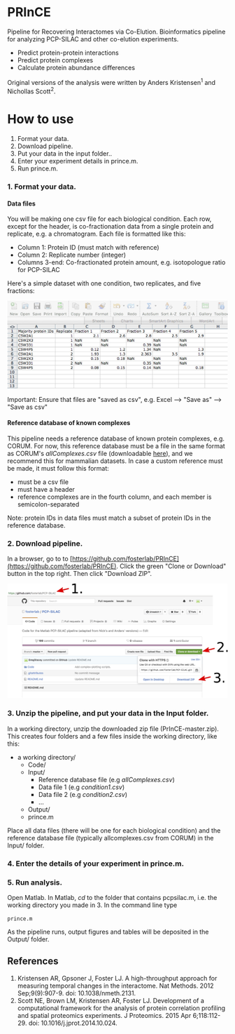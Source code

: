 # PRInCE

Pipeline for Recovering Interactomes via Co-Elution. Bioinformatics pipeline for analyzing PCP-SILAC and other co-elution experiments.

* Predict protein-protein interactions
* Predict protein complexes
* Calculate protein abundance differences

Original versions of the analysis were written by Anders Kristensen<sup>1</sup> and Nichollas Scott<sup>2</sup>.


# How to use

1. Format your data.
2. Download pipeline.
3. Put your data in the input folder..
4. Enter your experiment details in prince.m.
5. Run prince.m.

### 1. Format your data.

#### Data files
You will be making one csv file for each biological condition. Each row, except for the header, is co-fractionation data from a single protein and replicate, e.g. a chromatogram. Each file is formatted like this:

* Column 1: Protein ID (must match with reference)
* Column 2: Replicate number (integer)
* Columns 3-end: Co-fractionated protein amount, e.g. isotopologue ratio for PCP-SILAC

Here's a simple dataset with one condition, two replicates, and five fractions:

![Format your data files like this](/ReadmeFigures/examplefile1.jpg?raw=true)

Important: Ensure that files are "saved as csv", e.g. Excel --> "Save as" --> "Save as csv"

#### Reference database of known complexes
This pipeline needs a reference database of known protein complexes, e.g. CORUM. For now, this reference database must be a file in the same format as CORUM's *allComplexes.csv* file (downloadable [here](http://mips.helmholtz-muenchen.de/genre/proj/corum/)), and we recommend this for mammalian datasets. In case a custom reference must be made, it must follow this format:

* must be a csv file
* must have a header
* reference complexes are in the fourth column, and each member is semicolon-separated

Note: protein IDs in data files must match a subset of protein IDs in the reference database.


### 2. Download pipeline.

In a browser, go to to [https://github.com/fosterlab/PRInCE](https://github.com/fosterlab/PRInCE). Click the green "Clone or Download" button in the top right. Then click "Download ZIP".

![Download pipeline from github](/ReadmeFigures/01download.jpg?raw=true)


### 3. Unzip the pipeline, and put your data in the Input folder.

In a working directory, unzip the downloaded zip file (PrInCE-master.zip). This creates four folders and a few files inside the working directory, like this:

  * a working directory/
    * Code/
    * Input/
      * Reference database file (e.g *allComplexes.csv*)
      * Data file 1 (e.g *condition1.csv*)
      * Data file 2 (e.g *condition2.csv*)
      * ...
    * Output/
    * prince.m

Place all data files (there will be one for each biological condition) and the reference database file (typically allcomplexes.csv from CORUM) in the Input/ folder.

### 4. Enter the details of your experiment in prince.m.


### 5. Run analysis.
Open Matlab. In Matlab, *cd* to the folder that contains pcpsilac.m, i.e. the working directory you made in 3. In the command line type

```
prince.m
```

As the pipeline runs, output figures and tables will be deposited in the Output/ folder.


## References

1. Kristensen AR, Gpsoner J, Foster LJ. A high-throughput approach for measuring temporal changes in the interactome. Nat Methods. 2012 Sep;9(9):907-9. doi: 10.1038/nmeth.2131.
2. Scott NE, Brown LM, Kristensen AR, Foster LJ. Development of a computational framework for the analysis of protein correlation profiling and spatial proteomics experiments. J Proteomics. 2015 Apr 6;118:112-29. doi: 10.1016/j.jprot.2014.10.024.
